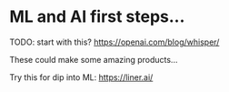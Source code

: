 # ML and AI first steps...

TODO: start with this?
https://openai.com/blog/whisper/

These could make some amazing products...

Try this for dip into ML:
https://liner.ai/
